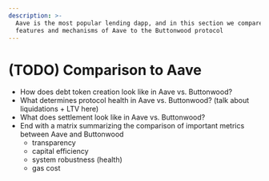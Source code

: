 ```yaml
---
description: >-
  Aave is the most popular lending dapp, and in this section we compare the
  features and mechanisms of Aave to the Buttonwood protocol
---
```


# (TODO) Comparison to Aave

* How does debt token creation look like in Aave vs. Buttonwood?
* What determines protocol health in Aave vs. Buttonwood? (talk about liquidations + LTV here)
* What does settlement look like in Aave vs. Buttonwood?
* End with a matrix summarizing the comparison of important metrics between Aave and Buttonwood
  * transparency
  * capital efficiency
  * system robustness (health)
  * gas cost
